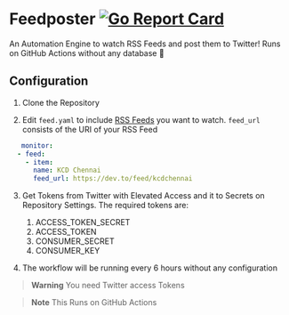 # Feedposter [![Go Report Card](https://goreportcard.com/badge/github.com/hrittikhere/feedposter)](https://goreportcard.com/report/github.com/hrittikhere/feedposter)


An Automation Engine to watch RSS Feeds and post them to Twitter! Runs on GitHub Actions without any database 🎯



## Configuration
1. Clone the Repository 

2. Edit `feed.yaml` to include [RSS Feeds](https://www.techopedia.com/definition/24756/rss-feed) you want to watch. `feed_url` consists of the URI of your RSS Feed

```yaml
   monitor:
  - feed:
    - item:
      name: KCD Chennai
      feed_url: https://dev.to/feed/kcdchennai
```

3. Get Tokens from Twitter with Elevated Access and it to Secrets on Repository Settings. The required tokens are:
    1. ACCESS_TOKEN_SECRET 
    2. ACCESS_TOKEN 
    3. CONSUMER_SECRET 
    4. CONSUMER_KEY 

4. The workflow will be running every 6 hours without any configuration 






> **Warning**
> You need Twitter access Tokens

> **Note**
> This Runs on GitHub Actions
